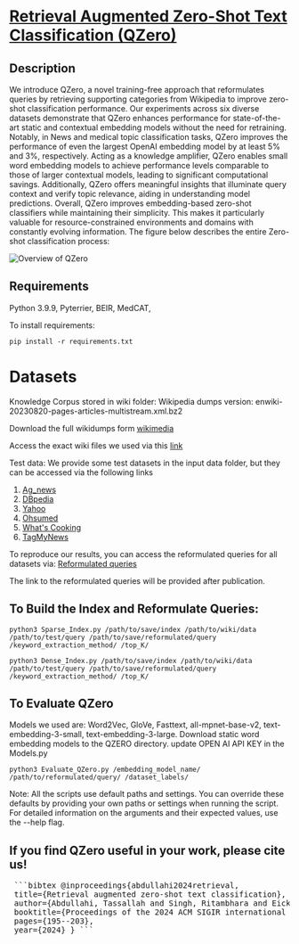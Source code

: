 # [Retrieval Augmented Zero-Shot Text Classification (QZero)](https://arxiv.org/pdf/2406.15241)
## Description

We introduce QZero, a novel training-free approach that reformulates queries by retrieving supporting categories from Wikipedia to improve zero-shot classification performance. Our experiments across six diverse datasets demonstrate that QZero enhances performance for state-of-the-art static and contextual embedding models without the need for retraining. Notably, in News and medical topic classification tasks, QZero improves the performance of even the largest OpenAI embedding model by at least 5% and 3%, respectively. Acting as a knowledge amplifier, QZero enables small word embedding models to achieve performance levels comparable to those of larger contextual models, leading to significant computational savings. Additionally, QZero offers meaningful insights that illuminate query context and verify topic relevance, aiding in understanding model predictions. Overall, QZero improves embedding-based zero-shot classifiers while maintaining their simplicity. This makes it particularly valuable for resource-constrained environments and domains with constantly evolving information. The figure below describes the entire Zero-shot classification process:


![Overview of QZero](QZero.jpg)

## Requirements

Python 3.9.9,
Pyterrier,
BEIR,
MedCAT,

To install requirements:

```setup
pip install -r requirements.txt
```
# Datasets
Knowledge Corpus stored in wiki folder: Wikipedia dumps version: enwiki-20230820-pages-articles-multistream.xml.bz2

Download the full wikidumps form [wikimedia](https://dumps.wikimedia.org/)

Access the exact wiki files we used via this [link](https://drive.google.com/drive/folders/1hwUhcqI0I8k9x5t15XbIaWMKhm7d6NV3)

Test data: We provide some test datasets in the input data folder, but they can be accessed via the following links
1. [Ag_news](https://huggingface.co/datasets/ag_news)
2. [DBpedia](https://huggingface.co/datasets/fancyzhx/dbpedia_14)
3. [Yahoo](https://huggingface.co/datasets/yahoo_answers_topics)
4. [Ohsumed](https://disi.unitn.it/moschitti/corpora.htm)
5. [What's Cooking](https://www.kaggle.com/competitions/whats-cooking/data)
6. [TagMyNews](https://github.com/AIRobotZhang/STCKA/tree/master)

To reproduce our results, you can access the reformulated queries for all datasets via: [Reformulated queries]()

The link to the reformulated queries will be provided after publication.

## To Build the Index and Reformulate Queries:
```build sparse index
python3 Sparse_Index.py /path/to/save/index /path/to/wiki/data /path/to/test/query /path/to/save/reformulated/query /keyword_extraction_method/ /top_K/
```

```build dense index
python3 Dense_Index.py /path/to/save/index /path/to/wiki/data /path/to/test/query /path/to/save/reformulated/query /keyword_extraction_method/ /top_K/
```

## To Evaluate QZero
Models we used are: Word2Vec, GloVe, Fasttext, all-mpnet-base-v2, text-embedding-3-small, text-embedding-3-large.
Download static word embedding models to the QZERO directory.
update OPEN AI API KEY in the Models.py

```build dense index
python3 Evaluate_QZero.py /embedding_model_name/ /path/to/reformulated/query/ /dataset_labels/
```
Note: All the scripts use default paths and settings. You can override these defaults by providing your own paths or settings when running the script.
For detailed information on the arguments and their expected values, use the --help flag.

## **If you find QZero useful in your work, please cite us!**

<pre> ```bibtex @inproceedings{abdullahi2024retrieval, 
 title={Retrieval augmented zero-shot text classification}, 
 author={Abdullahi, Tassallah and Singh, Ritambhara and Eickhoff, Carsten}, 
 booktitle={Proceedings of the 2024 ACM SIGIR international conference on theory of information retrieval}, 
 pages={195--203}, 
 year={2024} } ``` </pre>

